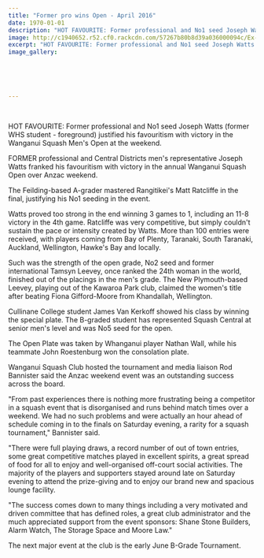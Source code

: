 ```yaml
---
title: "Former pro wins Open - April 2016"
date: 1970-01-01
description: "HOT FAVOURITE: Former professional and No1 seed Joseph Watts (foreground) justified his favouritism with victory in the Wanganui Squash Men's Open at the weekend, Wanganui Chronicle article on 28/4/16"
image: http://c1940652.r52.cf0.rackcdn.com/57267b80b8d39a036000094c/Ex-Joseph-Watts-wins-WU-Squash-Mens-Open-23.4.16-Chron-28.4.16.jpg
excerpt: "HOT FAVOURITE: Former professional and No1 seed Joseph Watts (former WHS student - foreground) justified his favouritism with victory in the Wanganui Squash Men's Open at the weekend."
image_gallery:
    
    
    
    
    
---
```


<p>&nbsp;</p>
<p><span>HOT FAVOURITE: Former professional and No1 seed Joseph Watts (former WHS student - foreground) justified his favouritism with victory in the Wanganui Squash Men's Open at the weekend.</span></p>
<p>FORMER professional and Central Districts men's representative Joseph Watts franked his favouritism with victory in the annual Wanganui Squash Open over Anzac weekend.</p>
<p>The Feilding-based A-grader mastered Rangitikei's Matt Ratcliffe in the final, justifying his No1 seeding in the event.</p>
<p>Watts proved too strong in the end winning 3 games to 1, including an 11-8 victory in the 4th game. Ratcliffe was very competitive, but simply couldn't sustain the pace or intensity created by Watts. More than 100 entries were received, with players coming from Bay of Plenty, Taranaki, South Taranaki, Auckland, Wellington, Hawke's Bay and locally.</p>
<p>Such was the strength of the open grade, No2 seed and former international Tamsyn Leevey, once ranked the 24th woman in the world, finished out of the placings in the men's grade. The New Plymouth-based Leevey, playing out of the Kawaroa Park club, claimed the women's title after beating Fiona Gifford-Moore from Khandallah, Wellington.</p>
<p>Cullinane College student James Van Kerkoff showed his class by winning the special plate. The B-graded student has represented Squash Central at senior men's level and was No5 seed for the open.</p>
<p>The Open Plate was taken by Whanganui player Nathan Wall, while his teammate John Roestenburg won the consolation plate.</p>
<p>Wanganui Squash Club hosted the tournament and media liaison Rod Bannister said the Anzac weekend event was an outstanding success across the board.</p>
<p>"From past experiences there is nothing more frustrating being a competitor in a squash event that is disorganised and runs behind match times over a weekend. We had no such problems and were actually an hour ahead of schedule coming in to the finals on Saturday evening, a rarity for a squash tournament," Bannister said.</p>
<p>"There were full playing draws, a record number of out of town entries, some great competitive matches played in excellent spirits, a great spread of food for all to enjoy and well-organised off-court social activities. The majority of the players and supporters stayed around late on Saturday evening to attend the prize-giving and to enjoy our brand new and spacious lounge facility.</p>
<p>"The success comes down to many things including a very motivated and driven committee that has defined roles, a great club administrator and the much appreciated support from the event sponsors: Shane Stone Builders, Alarm Watch, The Storage Space and Moore Law."</p>
<p>The next major event at the club is the early June B-Grade Tournament.</p>

